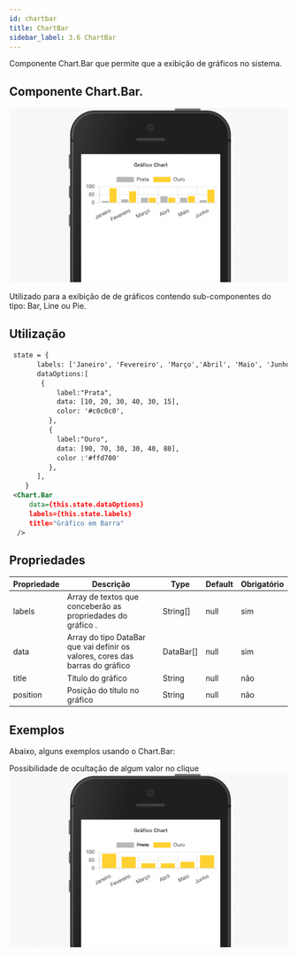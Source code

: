 ```yaml
---
id: chartbar
title: ChartBar
sidebar_label: 3.6 ChartBar
---
```


Componente Chart.Bar que permite que a exibição de gráficos no sistema.

## Componente Chart.Bar.

![chartbar](assets/images_components/3.0/chartbar.png)

Utilizado para a exibição de de gráficos contendo sub-componentes do tipo: Bar, Line ou Pie.

## Utilização

```xml
 state = {
       labels: ['Janeiro', 'Fevereiro', 'Março','Abril', 'Maio', 'Junho'],
       dataOptions:[
        {
            label:"Prata",
            data: [10, 20, 30, 40, 30, 15],
            color: '#c0c0c0',
          },
          {
            label:"Ouro",
            data: [90, 70, 30, 30, 40, 80],
            color :'#ffd700'
          },
       ],
    }
 <Chart.Bar
     data={this.state.dataOptions}
     labels={this.state.labels}
     title="Gráfico em Barra"
  />
```

## Propriedades

| Propriedade | Descrição                                                                     | Type      | Default | Obrigatório |
| ----------- | ----------------------------------------------------------------------------- | --------- | ------- | ----------- |
| labels      | Array de textos que conceberão as propriedades do gráfico .                   | String[]  | null    | sim         |
| data        | Array do tipo DataBar que vai definir os valores, cores das barras do gráfico | DataBar[] | null    | sim         |
| title       | Título do gráfico                                                             | String    | null    | não         |
| position    | Posição do título no gráfico                                                  | String    | null    | não         |

## Exemplos

Abaixo, alguns exemplos usando o Chart.Bar:

Possibilidade de ocultação de algum valor no clique
![chartbar](assets/images_components/3.0/chartbar_ex_1.png)

